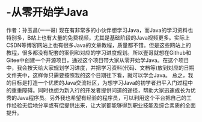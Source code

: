 # -从零开始学Java

作者：孙玉昌(一一哥)
现在有非常多的小伙伴想学习Java，而Java的学习资料也特别多，B站上也有大量的免费视频，尤其是基础阶段的Java视频更多。实际上CSDN等博客网站上也有很多Java的文章教程，质量都不错。但是这些网站上的教程，很多都没有配套的案例和对应的学习进度规划。所以壹哥就想在Github和Gitee中创建一个开源项目，通过这个项目带大家从零开始学Java。在这个项目中，我会按天给大家规划学习进度，并把学习资料(代码、文档等)放到对应的日期文件夹中，这样你只需要按照我的这个日期往下看，就可以学会Java。
总之，我的目标是打造一个优质的Java交流社区，为想学习Java的初学者扫平入门过程中的重重障碍。同时也想为新入行的开发者提供问道的途径，帮助大家迅速成长为优秀的Java程序员。另外我也希望有经验的程序员，可以利用这个平台把自己的工作经验无偿地分享或有偿提供出来，让大家都能够得到职业技能及综合素质的全面提升。
